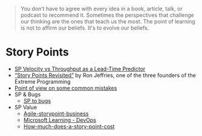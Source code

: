 > You don’t have to agree with every idea in a book, article, talk, or podcast to recommend it. 
Sometimes the perspectives that challenge our thinking are the ones that teach us the most. 
The point of learning is not to affirm our beliefs. It's to evolve our beliefs. 


 # Story Points

  * [SP Velocity vs Throughput as a Lead-Time Predictor](https://observablehq.com/@troymagennis/story-point-velocity-or-throughput-forecasting-does-it-mat)
  * [“Story Points Revisited”](https://ronjeffries.com/articles/019-01ff/story-points/Index.html) by Ron Jeffries, one of the three founders of the Extreme Programming
  * [Point of view on some common mistakes](https://medium.com/serious-scrum/12-common-mistakes-made-when-using-story-points-f0bb9212d2f7)
  * SP & Bugs
    * [SP to bugs](https://www.infoq.com/news/2011/01/story-points-to-bugs/)
  * SP Value
    * [Agile-storypoint-business](https://www.infoq.com/articles/agile-storypoint-business/)
    * [Microsoft Learning - DevOps](https://www.scrum.org/forum/scrum-forum/30955/story-points-and-business-value-are-related-or-not)
    * [How-much-does-a-story-point-cost](https://blog.scottlogic.com/2018/02/16/how-much-does-a-story-point-cost.html)


